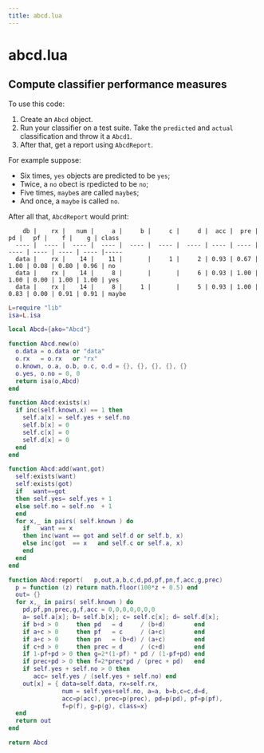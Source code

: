 ```yaml
---
title: abcd.lua
---
```




# abcd.lua

## Compute classifier  performance measures

To use this code:

1. Create an `Abcd` object.
2. Run your classifier on a test suite. Take the `predicted` and
   `actual` classification and throw it a `Abcd1`.
3. After that, get  a report using `AbcdReport`.

For example suppose:

- Six times, `yes` objects are predicted to be `yes`;
- Twice, a `no` obect is rpedicted to be `no`;
- Five times, `maybe`s are called `maybe`s;
- And once, a `maybe` is called `no`.

After all that,  `AbcdReport` would print:

```
    db |    rx |   num |     a |     b |     c |     d |  acc |  pre |   pd |   pf |    f |    g | class
  ---- |  ---- |  ---- |  ---- |  ---- |  ---- |  ---- | ---- | ---- | ---- | ---- | ---- | ---- |-----
  data |    rx |    14 |    11 |       |     1 |     2 | 0.93 | 0.67 | 1.00 | 0.08 | 0.80 | 0.96 | no
  data |    rx |    14 |     8 |       |       |     6 | 0.93 | 1.00 | 1.00 | 0.00 | 1.00 | 1.00 | yes
  data |    rx |    14 |     8 |     1 |       |     5 | 0.93 | 1.00 | 0.83 | 0.00 | 0.91 | 0.91 | maybe
```

```lua
L=require "lib"
isa=L.isa

local Abcd={ako="Abcd"}

function Abcd.new(o)
  o.data = o.data or "data"
  o.rx   = o.rx   or "rx"
  o.known, o.a, o.b, o.c, o.d = {}, {}, {}, {}, {}
  o.yes, o.no = 0, 0
  return isa(o,Abcd)
end

function Abcd:exists(x) 
  if inc(self.known,x) == 1 then 
    self.a[x] = self.yes + self.no
    self.b[x] = 0
    self.c[x] = 0
    self.d[x] = 0
  end
end

function Abcd:add(want,got) 
  self:exists(want) 
  self:exists(got)  
  if   want==got 
  then self.yes= self.yes + 1 
  else self.no = self.no  + 1 
  end
  for x,_ in pairs( self.known ) do 
    if   want == x
    then inc(want == got and self.d or self.b, x)
    else inc(got  == x   and self.c or self.a, x)
    end
  end
end

function Abcd:report(   p,out,a,b,c,d,pd,pf,pn,f,acc,g,prec)
  p = function (z) return math.floor(100*z + 0.5) end
  out= {}
  for x,_ in pairs( self.known ) do
    pd,pf,pn,prec,g,f,acc = 0,0,0,0,0,0,0
    a= self.a[x]; b= self.b[x]; c= self.c[x]; d= self.d[x];
    if b+d > 0     then pd   = d     / (b+d)        end
    if a+c > 0     then pf   = c     / (a+c)        end
    if a+c > 0     then pn   = (b+d) / (a+c)        end
    if c+d > 0     then prec = d     / (c+d)        end
    if 1-pf+pd > 0 then g=2*(1-pf) * pd / (1-pf+pd) end 
    if prec+pd > 0 then f=2*prec*pd / (prec + pd)   end
    if self.yes + self.no > 0 then 
       acc= self.yes / (self.yes + self.no) end
    out[x] = { data=self.data, rx=self.rx, 
               num = self.yes+self.no, a=a, b=b,c=c,d=d, 
               acc=p(acc), prec=p(prec), pd=p(pd), pf=p(pf), 
               f=p(f), g=p(g), class=x}
  end
  return out
end

return Abcd
```
